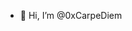 - 👋 Hi, I’m @0xCarpeDiem

<!---
0xCarpeDiem/0xCarpeDiem is a ✨ special ✨ repository because its `README.md` (this file) appears on your GitHub profile.
You can click the Preview link to take a look at your changes.
--->
